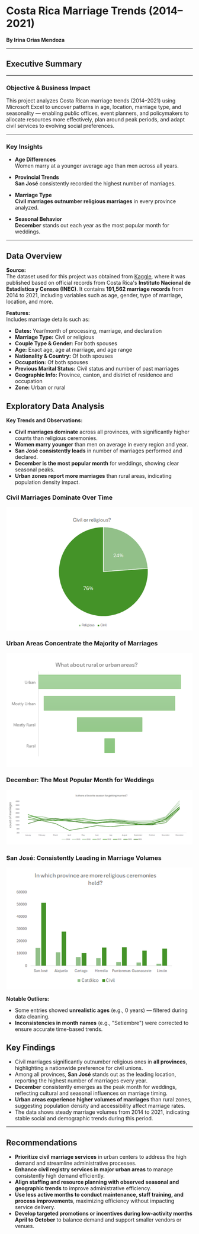 
# **Costa Rica Marriage Trends (2014–2021)**   
**By Irina Orias Mendoza**

---

## Executive Summary

---

### Objective & Business Impact

This project analyzes Costa Rican marriage trends (2014–2021) using Microsoft Excel to uncover patterns in age, location, marriage type, and seasonality — enabling public offices, event planners, and policymakers to allocate resources more effectively, plan around peak periods, and adapt civil services to evolving social preferences.

---

### Key Insights

- **Age Differences**  
  Women marry at a younger average age than men across all years.

- **Provincial Trends**  
  **San José** consistently recorded the highest number of marriages.

- **Marriage Type**  
  **Civil marriages outnumber religious marriages** in every province analyzed.

- **Seasonal Behavior**  
  **December** stands out each year as the most popular month for weddings.
---

## Data Overview

**Source:**  
The dataset used for this project was obtained from [Kaggle](https://www.kaggle.com/datasets/liamarguedas/costa-rica-total-marriages-2014-2021), where it was published based on official records from Costa Rica's **Instituto Nacional de Estadística y Censos (INEC)**. It contains **191,562 marriage records** from 2014 to 2021, including variables such as age, gender, type of marriage, location, and more.

**Features:**  
Includes marriage details such as:

- **Dates:** Year/month of processing, marriage, and declaration  
- **Marriage Type:** Civil or religious  
- **Couple Type & Gender:** For both spouses  
- **Age:** Exact age, age at marriage, and age range  
- **Nationality & Country:** Of both spouses  
- **Occupation:** Of both spouses  
- **Previous Marital Status:** Civil status and number of past marriages  
- **Geographic Info:** Province, canton, and district of residence and occupation  
- **Zone:** Urban or rural

##  Exploratory Data Analysis

**Key Trends and Observations:**

- **Civil marriages dominate** across all provinces, with significantly higher counts than religious ceremonies.
- **Women marry younger** than men on average in every region and year.
- **San José consistently leads** in number of marriages performed and declared.
- **December is the most popular month** for weddings, showing clear seasonal peaks.
- **Urban zones report more marriages** than rural areas, indicating population density impact.

 ### Civil Marriages Dominate Over Time  
![Civil Marriages Trend](Images/Civil_tendency.PNG "Civil Marriages Trend")

### Urban Areas Concentrate the Majority of Marriages  
![Urban Concentration](Images/Concentration_Urban.PNG "Urban Marriage Concentration")

### December: The Most Popular Month for Weddings  
![December Trend](Images/December_Tendency.PNG "December Marriage Trend")

### San José: Consistently Leading in Marriage Volumes  
![San José Trend](Images/San_Jose_Tendency.PNG "San José Marriage Trend")

**Notable Outliers:**

- Some entries showed **unrealistic ages** (e.g., 0 years) — filtered during data cleaning.
- **Inconsistencies in month names** (e.g., "Setiembre") were corrected to ensure accurate time-based trends.

## Key Findings

- Civil marriages significantly outnumber religious ones in **all provinces**, highlighting a nationwide preference for civil unions.
- Among all provinces, **San José** stands out as the leading location, reporting the highest number of marriages every year.
- **December** consistently emerges as the peak month for weddings, reflecting cultural and seasonal influences on marriage timing.
- **Urban areas experience higher volumes of marriages** than rural zones, suggesting population density and accessibility affect marriage rates.
- The data shows steady marriage volumes from 2014 to 2021, indicating stable social and demographic trends during this period.




---

## Recommendations

- **Prioritize civil marriage services** in urban centers to address the high demand and streamline administrative processes.
- **Enhance civil registry services in major urban areas** to manage consistently high demand efficiently.
- **Align staffing and resource planning with observed seasonal and geographic trends** to improve administrative efficiency.
- **Use less active months to conduct maintenance, staff training, and process improvements**, maximizing efficiency without impacting service delivery.
- **Develop targeted promotions or incentives during low-activity months April to October** to balance demand and support smaller vendors or venues.
